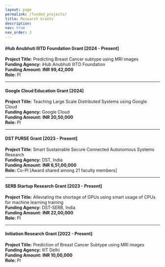 ```yaml
---
layout: page
permalink: /funded_projects/
title: Research Grants
description: 
nav: true
nav_order: 3
---
```


#### **iHub Anubhuti IIITD Foundation Grant** [2024 - Present]
**Project Title:** Predicting Breast Cancer subtype using MRI images  
**Funding Agency:** iHub Anubhuti IIITD Foundation  
**Funding Amount:** <b class="super_emphasis">INR 99,42,000</b>  
**Role:** PI

---

#### **Google Cloud Education Grant** [2024]
**Project Title:** Teaching Large Scale Distributed Systems using Google Cloud  
**Funding Agency:** Google Cloud  
**Funding Amount:** <b class="super_emphasis">INR 20,50,000</b>  
**Role:** PI

---

#### **DST PURSE Grant** [2023 - Present]
**Project Title:** Smart Sustainable Secure Connected Autonomous Systems Research  
**Funding Agency:** DST, India  
**Funding Amount:** <b class="super_emphasis">INR 6,51,00,000</b>  
**Role:** Co-PI [Award shared among 21 faculty members]

---

#### **SERB Startup Research Grant** [2023 - Present]
**Project Title:** Alleviating the shortage of GPUs using smart usage of CPUs for
machine learning training  
**Funding Agency:** DST-SERB, India  
**Funding Amount:** <b class="super_emphasis">INR 22,00,000</b>  
**Role:** PI

---

#### **Initiation Research Grant** [2022 - Present]
**Project Title:** Prediction of Breast Cancer Subtype using MRI images  
**Funding Agency:** IIIT Delhi  
**Funding Amount:** <b class="super_emphasis">INR 10,00,000</b>  
**Role:** PI